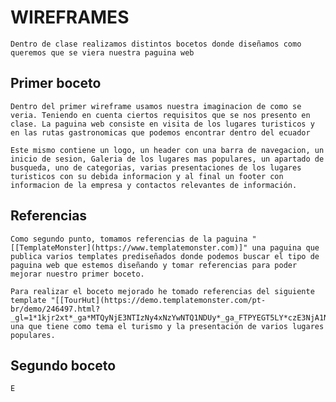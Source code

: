 # WIREFRAMES
    Dentro de clase realizamos distintos bocetos donde diseñamos como queremos que se viera nuestra paguina web
## Primer boceto
    Dentro del primer wireframe usamos nuestra imaginacion de como se veria. Teniendo en cuenta ciertos requisitos que se nos presento en clase. La paguina web consiste en visita de los lugares turisticos y en las rutas gastronomicas que podemos encontrar dentro del ecuador

    Este mismo contiene un logo, un header con una barra de navegacion, un inicio de sesion, Galeria de los lugares mas populares, un apartado de busqueda, uno de categorias, varias presentaciones de los lugares turisticos con su debida informacion y al final un footer con informacion de la empresa y contactos relevantes de información.

## Referencias
    Como segundo punto, tomamos referencias de la paguina "[[TemplateMonster](https://www.templatemonster.com)]" una paguina que publica varios templates prediseñados donde podemos buscar el tipo de paguina web que estemos diseñando y tomar referencias para poder mejorar nuestro primer boceto.

    Para realizar el boceto mejorado he tomado referencias del siguiente template "[[TourHut](https://demo.templatemonster.com/pt-br/demo/246497.html?_gl=1*1kjr2xt*_ga*MTQyNjE3NTIzNy4xNzYwNTQ1NDUy*_ga_FTPYEGT5LY*czE3NjA1NDU0NTEkbzEkZzEkdDE3NjA1NDU4MzAkajU3JGwwJGgw)]" una que tiene como tema el turismo y la presentación de varios lugares populares.

## Segundo boceto

    E